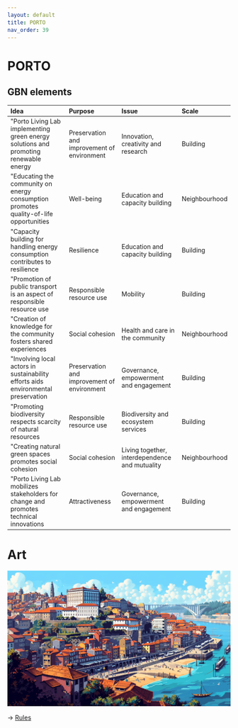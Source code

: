 ```yaml
---
layout: default
title: PORTO
nav_order: 39
---
```


# PORTO



## GBN elements

| Idea                                                                                   | Purpose                                     | Issue                                          | Scale         |
|:---------------------------------------------------------------------------------------|:--------------------------------------------|:-----------------------------------------------|:--------------|
| "Porto Living Lab implementing green energy solutions and promoting renewable energy   | Preservation and improvement of environment | Innovation, creativity and research            | Building      |
| "Educating the community on energy consumption promotes quality-of-life opportunities  | Well-being                                  | Education and capacity building                | Neighbourhood |
| "Capacity building for handling energy consumption contributes to resilience           | Resilience                                  | Education and capacity building                | Building      |
| "Promotion of public transport is an aspect of responsible resource use                | Responsible resource use                    | Mobility                                       | Building      |
| "Creation of knowledge for the community fosters shared experiences                    | Social cohesion                             | Health and care in the community               | Neighbourhood |
| "Involving local actors in sustainability efforts aids environmental preservation      | Preservation and improvement of environment | Governance, empowerment and engagement         | Building      |
| "Promoting biodiversity respects scarcity of natural resources                         | Responsible resource use                    | Biodiversity and ecosystem services            | Building      |
| "Creating natural green spaces promotes social cohesion                                | Social cohesion                             | Living together, interdependence and mutuality | Neighbourhood |
| "Porto Living Lab mobilizes stakeholders for change and promotes technical innovations | Attractiveness                              | Governance, empowerment and engagement         | Building      |

# Art

![](art/PORTO.png)




-> [Rules](rules.md)
